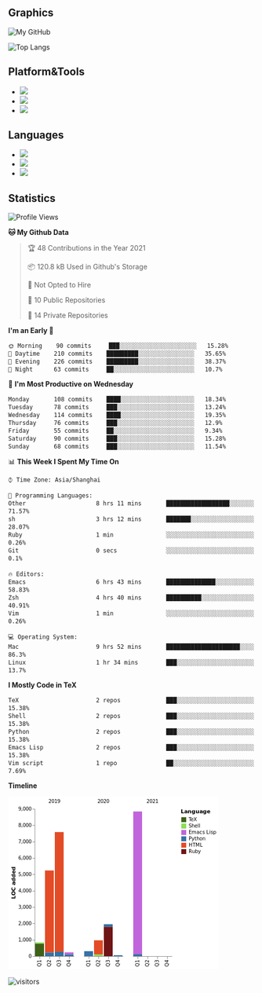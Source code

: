 ## Graphics

![My GitHub](https://github-readme-stats.vercel.app/api?username=SteamedFish&count_private=true&show_icons=true&theme=buefy&include_all_commits=false)

![Top Langs](https://github-readme-stats.vercel.app/api/top-langs/?username=SteamedFish&theme=buefy&hide=ruby&count_private=true&show_icons=true&layout=compact)

## Platform&Tools

* [![](https://img.shields.io/badge/ArchLinux--purple?style=flat-square&logo=ArchLinux)](https://www.archlinux.org/)
* [![](https://img.shields.io/badge/Gentoo-testing-purple?style=flat-square&logo=Gentoo)](https://www.gentoo.org/)
* [![](https://img.shields.io/badge/Doom%20Emacs-28-blue?style=flat-square&logo=Gnu%20emacs&logoColor=white)](https://www.gnu.org/software/emacs/)

## Languages

* [![](https://img.shields.io/badge/-Python-3776AB?style=flat-square&logo=python&logoColor=white)](https://www.python.org/)
* [![](https://img.shields.io/badge/-Bash-00ADD8?style=flat-square&logo=Gnu-bash&logoColor=white)](https://www.gnu.org/software/bash/)
* [![](https://img.shields.io/badge/-Go-00ADD8?style=flat-square&logo=go&logoColor=white)](https://golang.org/)

## Statistics

<!--START_SECTION:waka-->
![Profile Views](http://img.shields.io/badge/Profile%20Views-11-blue)

**🐱 My Github Data** 

> 🏆 48 Contributions in the Year 2021
 > 
> 📦 120.8 kB Used in Github's Storage 
 > 
> 🚫 Not Opted to Hire
 > 
> 📜 10 Public Repositories 
 > 
> 🔑 14 Private Repositories  
 > 
**I'm an Early 🐤** 

```text
🌞 Morning    90 commits     ███░░░░░░░░░░░░░░░░░░░░░░   15.28% 
🌆 Daytime    210 commits    █████████░░░░░░░░░░░░░░░░   35.65% 
🌃 Evening    226 commits    █████████░░░░░░░░░░░░░░░░   38.37% 
🌙 Night      63 commits     ██░░░░░░░░░░░░░░░░░░░░░░░   10.7%

```
📅 **I'm Most Productive on Wednesday** 

```text
Monday       108 commits    ████░░░░░░░░░░░░░░░░░░░░░   18.34% 
Tuesday      78 commits     ███░░░░░░░░░░░░░░░░░░░░░░   13.24% 
Wednesday    114 commits    ████░░░░░░░░░░░░░░░░░░░░░   19.35% 
Thursday     76 commits     ███░░░░░░░░░░░░░░░░░░░░░░   12.9% 
Friday       55 commits     ██░░░░░░░░░░░░░░░░░░░░░░░   9.34% 
Saturday     90 commits     ███░░░░░░░░░░░░░░░░░░░░░░   15.28% 
Sunday       68 commits     ███░░░░░░░░░░░░░░░░░░░░░░   11.54%

```


📊 **This Week I Spent My Time On** 

```text
⌚︎ Time Zone: Asia/Shanghai

💬 Programming Languages: 
Other                    8 hrs 11 mins       ██████████████████░░░░░░░   71.57% 
sh                       3 hrs 12 mins       ███████░░░░░░░░░░░░░░░░░░   28.07% 
Ruby                     1 min               ░░░░░░░░░░░░░░░░░░░░░░░░░   0.26% 
Git                      0 secs              ░░░░░░░░░░░░░░░░░░░░░░░░░   0.1%

🔥 Editors: 
Emacs                    6 hrs 43 mins       ██████████████░░░░░░░░░░░   58.83% 
Zsh                      4 hrs 40 mins       ██████████░░░░░░░░░░░░░░░   40.91% 
Vim                      1 min               ░░░░░░░░░░░░░░░░░░░░░░░░░   0.26%

💻 Operating System: 
Mac                      9 hrs 52 mins       █████████████████████░░░░   86.3% 
Linux                    1 hr 34 mins        ███░░░░░░░░░░░░░░░░░░░░░░   13.7%

```

**I Mostly Code in TeX** 

```text
TeX                      2 repos             ███░░░░░░░░░░░░░░░░░░░░░░   15.38% 
Shell                    2 repos             ███░░░░░░░░░░░░░░░░░░░░░░   15.38% 
Python                   2 repos             ███░░░░░░░░░░░░░░░░░░░░░░   15.38% 
Emacs Lisp               2 repos             ███░░░░░░░░░░░░░░░░░░░░░░   15.38% 
Vim script               1 repo              ██░░░░░░░░░░░░░░░░░░░░░░░   7.69%

```


**Timeline**

![Chart not found](https://raw.githubusercontent.com/SteamedFish/SteamedFish/master/charts/bar_graph.png) 


<!--END_SECTION:waka-->

![visitors](https://visitor-badge.laobi.icu/badge?page_id=SteamedFish.SteamedFish)

